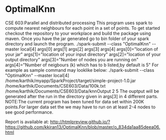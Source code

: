 # OptimalKnn
CSE 603:Parallel and distributed processing This program uses spark to compute nearest neighbours for each point in a set of points. To get started checkout the repository to your workplace and build the package using maven. Once you have the jar generated go to bin folder of your spark directory and launch the program.
./spark-submit --class "OptimalKnn" --master local[4] args[0] args[1] args[2] args[3] args[4]
args[0]="location of your jar" args[1]="location of your input directory" args[2]="location of your output directory" args[3]="Number of nodes you are running on" args[4]="Number of neigbours (k) which has to b listed,by default is 5"
For example as sample command may looklike below: ./spark-submit --class "OptimalKnn" --master local[4] /home/karthik/myapp/SparkProject/target/simple-project-1.0.jar /home/karthik/Documents/CSE603/Data/100k.txt /home/karthik/Documents/CSE603/Data/knnOutput 2 5
The ouptput will be generated after the run in the directory given in args[3] in 4 different parts.
NOTE:The current program has been tuned for data set within 200K points.For larger data set the we may have to run on at least 2-4 nodes to see good performance.

Report is available at: http://htmlpreview.github.io/?https://github.com/kkiran13/OptimalKnn/blob/master/o_834da1aa85deea06.html
